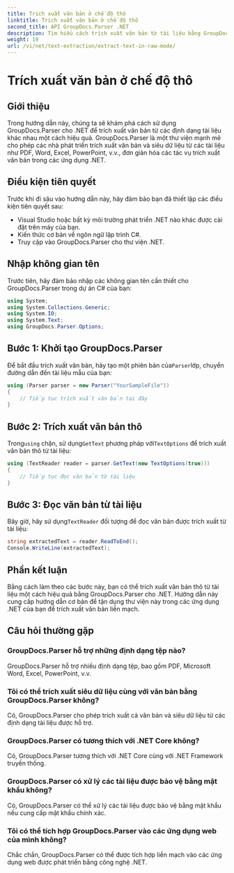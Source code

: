 ```yaml
---
title: Trích xuất văn bản ở chế độ thô
linktitle: Trích xuất văn bản ở chế độ thô
second_title: API GroupDocs.Parser .NET
description: Tìm hiểu cách trích xuất văn bản từ tài liệu bằng GroupDocs.Parser cho .NET. Trích xuất văn bản dễ dàng, hiệu quả và liền mạch trong các ứng dụng .NET của bạn.
weight: 19
url: /vi/net/text-extraction/extract-text-in-raw-mode/
---
```


# Trích xuất văn bản ở chế độ thô

## Giới thiệu
Trong hướng dẫn này, chúng ta sẽ khám phá cách sử dụng GroupDocs.Parser cho .NET để trích xuất văn bản từ các định dạng tài liệu khác nhau một cách hiệu quả. GroupDocs.Parser là một thư viện mạnh mẽ cho phép các nhà phát triển trích xuất văn bản và siêu dữ liệu từ các tài liệu như PDF, Word, Excel, PowerPoint, v.v., đơn giản hóa các tác vụ trích xuất văn bản trong các ứng dụng .NET.
## Điều kiện tiên quyết
Trước khi đi sâu vào hướng dẫn này, hãy đảm bảo bạn đã thiết lập các điều kiện tiên quyết sau:
- Visual Studio hoặc bất kỳ môi trường phát triển .NET nào khác được cài đặt trên máy của bạn.
- Kiến thức cơ bản về ngôn ngữ lập trình C#.
- Truy cập vào GroupDocs.Parser cho thư viện .NET.

## Nhập không gian tên
Trước tiên, hãy đảm bảo nhập các không gian tên cần thiết cho GroupDocs.Parser trong dự án C# của bạn:
```csharp
using System;
using System.Collections.Generic;
using System.IO;
using System.Text;
using GroupDocs.Parser.Options;
```
## Bước 1: Khởi tạo GroupDocs.Parser
 Để bắt đầu trích xuất văn bản, hãy tạo một phiên bản của`Parser`lớp, chuyển đường dẫn đến tài liệu mẫu của bạn:
```csharp
using (Parser parser = new Parser("YourSampleFile"))
{
    // Tiếp tục trích xuất văn bản tại đây
}
```
## Bước 2: Trích xuất văn bản thô
 Trong`using` chặn, sử dụng`GetText` phương pháp với`TextOptions` để trích xuất văn bản thô từ tài liệu:
```csharp
using (TextReader reader = parser.GetText(new TextOptions(true)))
{
    // Tiếp tục đọc văn bản từ tài liệu
}
```
## Bước 3: Đọc văn bản từ tài liệu
 Bây giờ, hãy sử dụng`TextReader` đối tượng để đọc văn bản được trích xuất từ tài liệu:
```csharp
string extractedText = reader.ReadToEnd();
Console.WriteLine(extractedText);
```

## Phần kết luận
Bằng cách làm theo các bước này, bạn có thể trích xuất văn bản thô từ tài liệu một cách hiệu quả bằng GroupDocs.Parser cho .NET. Hướng dẫn này cung cấp hướng dẫn cơ bản để tận dụng thư viện này trong các ứng dụng .NET của bạn để trích xuất văn bản liền mạch.

## Câu hỏi thường gặp
### GroupDocs.Parser hỗ trợ những định dạng tệp nào?
GroupDocs.Parser hỗ trợ nhiều định dạng tệp, bao gồm PDF, Microsoft Word, Excel, PowerPoint, v.v.
### Tôi có thể trích xuất siêu dữ liệu cùng với văn bản bằng GroupDocs.Parser không?
Có, GroupDocs.Parser cho phép trích xuất cả văn bản và siêu dữ liệu từ các định dạng tài liệu được hỗ trợ.
### GroupDocs.Parser có tương thích với .NET Core không?
Có, GroupDocs.Parser tương thích với .NET Core cùng với .NET Framework truyền thống.
### GroupDocs.Parser có xử lý các tài liệu được bảo vệ bằng mật khẩu không?
Có, GroupDocs.Parser có thể xử lý các tài liệu được bảo vệ bằng mật khẩu nếu cung cấp mật khẩu chính xác.
### Tôi có thể tích hợp GroupDocs.Parser vào các ứng dụng web của mình không?
Chắc chắn, GroupDocs.Parser có thể được tích hợp liền mạch vào các ứng dụng web được phát triển bằng công nghệ .NET.